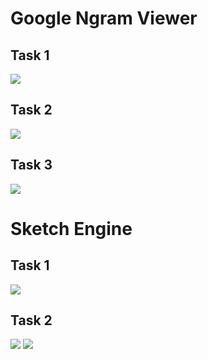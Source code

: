 # Google Ngram Viewer
## Task 1
![](https://pp.userapi.com/c846122/v846122190/107ee/j8y3sw7vTwI.jpg)
## Task 2
![](https://sun1-11.userapi.com/c840738/v840738542/6d310/WGnSSc5lCMA.jpg)
## Task 3
![](https://sun1-15.userapi.com/c840738/v840738542/6d328/nI1MweKWMVQ.jpg)

# Sketch Engine
## Task 1
![](https://sun9-5.userapi.com/c840738/v840738175/6a837/Gu8QIVn33k8.jpg)
## Task 2
![](https://sun9-5.userapi.com/c840738/v840738175/6a845/1lw4GXzM5uw.jpg)
![](https://sun1-1.userapi.com/c840738/v840738175/6a84c/o5isOuJiP34.jpg)
